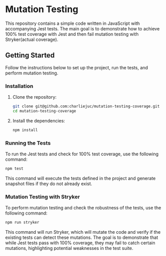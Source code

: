 
# Mutation Testing

This repository contains a simple code written in JavaScript with accompanying Jest tests. The main goal is to demonstrate how to achieve 100% test coverage with Jest and then fail mutation testing with Stryker(actual coverage).

## Getting Started

Follow the instructions below to set up the project, run the tests, and perform mutation testing.

### Installation

1. Clone the repository:
   ```bash
   git clone git@github.com:charliejuc/mutation-testing-coverage.git
   cd mutation-testing-coverage
   ```

2. Install the dependencies:
   ```bash
   npm install
   ```

### Running the Tests

To run the Jest tests and check for 100% test coverage, use the following command:
```bash
npm test
```

This command will execute the tests defined in the project and generate snapshot files if they do not already exist.

### Mutation Testing with Stryker

To perform mutation testing and check the robustness of the tests, use the following command:
```bash
npm run stryker
```

This command will run Stryker, which will mutate the code and verify if the existing tests can detect these mutations. The goal is to demonstrate that while Jest tests pass with 100% coverage, they may fail to catch certain mutations, highlighting potential weaknesses in the test suite.
